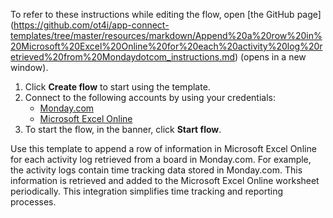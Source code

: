 To refer to these instructions while editing the flow, open [the GitHub page]
(https://github.com/ot4i/app-connect-templates/tree/master/resources/markdown/Append%20a%20row%20in%20Microsoft%20Excel%20Online%20for%20each%20activity%20log%20retrieved%20from%20Mondaydotcom_instructions.md) (opens in a new window).

1. Click **Create flow** to start using the template.
2. Connect to the following accounts by using your credentials:
   - [Monday.com](https://www.ibm.com/docs/en/app-connect/containers_cd?topic=apps-mondaycom)
   - [Microsoft Excel Online](https://www.ibm.com/docs/en/app-connect/containers_cd?topic=apps-microsoft-excel-online) 
3. To start the flow, in the banner, click **Start flow**.

Use this template to append a row of information in Microsoft Excel Online for each activity log retrieved from a board in Monday.com. For example, the activity logs contain time tracking data stored in Monday.com. This information is retrieved and added to the Microsoft Excel Online worksheet periodically. This integration simplifies time tracking and reporting processes.



